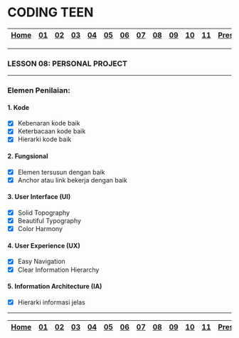 # CODING TEEN

| [Home][0] | [01][1] | [02][2] | [03][3] | [04][4] | [05][5] | [06][6] | [07][7] | [08][8] | [09][9] | [10][10] | [11][11] | [Presentation][12] |
|:---------:|:-------:|:-------:|:-------:|:-------:|:-------:|:-------:|:-------:|:-------:|:-------:|:--------:|:--------:|:------------------:|

---

### LESSON 08: PERSONAL PROJECT

---

### Elemen Penilaian:

#### 1. Kode
- [x] Kebenaran kode baik
- [x] Keterbacaan kode baik
- [x] Hierarki kode baik

#### 2. Fungsional
- [x] Elemen tersusun dengan baik
- [x] Anchor atau link bekerja dengan baik

#### 3. User Interface (UI)
- [x] Solid Topography
- [x] Beautiful Typography
- [x] Color Harmony

#### 4. User Experience (UX)
- [x] Easy Navigation
- [x] Clear Information Hierarchy

#### 5. Information Architecture (IA)
- [x] Hierarki informasi jelas

---

| [Home][0] | [01][1] | [02][2] | [03][3] | [04][4] | [05][5] | [06][6] | [07][7] | [08][8] | [09][9] | [10][10] | [11][11] | [Presentation][12] |
|:---------:|:-------:|:-------:|:-------:|:-------:|:-------:|:-------:|:-------:|:-------:|:-------:|:--------:|:--------:|:------------------:|

[0]: README.md "Home"
[1]: lesson-01.md "Web Technology"
[2]: lesson-02.md "HTML & CSS"
[3]: lesson-03.md "Typography"
[4]: lesson-04.md "Form & Embed"
[5]: lesson-05.md "Topography"
[6]: lesson-06.md "Topography Advanced"
[7]: lesson-07.md "Framework"
[8]: lesson-08.md "Framework Advanced"
[9]: lesson-09.md "Personal Project"
[10]: lesson-10.md "Personal Project Consultation"
[11]: lesson-11.md "Domain, Hosting dan Github Pages"
[12]: lesson-12.md "Presentation"
